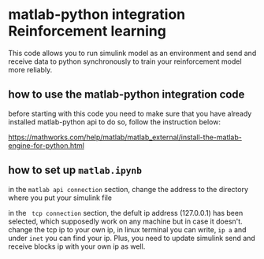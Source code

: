 # matlab-python integration Reinforcement learning
This code allows you to run simulink model as an environment and send and receive data to python synchronously to train your reinforcement model more reliably. 

## how to use the matlab-python integration code
before starting with this code you need to make sure that you have already installed matlab-python api
to do so, follow the instruction below:

https://mathworks.com/help/matlab/matlab_external/install-the-matlab-engine-for-python.html

## how to set up `matlab.ipynb` 
in the `matlab api connection` section, change the address to the directory where you put your simulink file

in the ` tcp connection` section, the defult ip address (127.0.0.1) has been selected, which supposedly work on any machine but in case it doesn't. change the tcp ip to your own ip, in linux terminal you can write, `ip a` and under `inet` you can find your ip. Plus, you need to update simulink send and receive blocks ip with your own ip as well. 